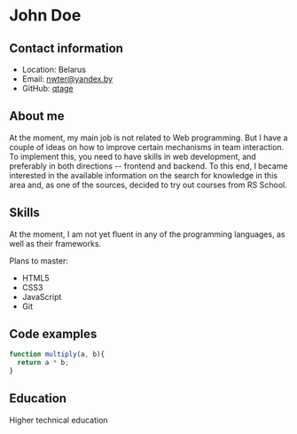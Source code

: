 # John Doe

## Contact information

- Location: Belarus
- Email: nwter@yandex.by
- GitHub: [qtage](https://github.com/qtage)

## About me

At the moment, my main job is not related to Web programming. But I have a couple of ideas on how to improve certain mechanisms in team interaction. To implement this, you need to have skills in web development, and preferably in both directions -- frontend and backend. To this end, I became interested in the available information on the search for knowledge in this area and, as one of the sources, decided to try out courses from RS School.

## Skills

At the moment, I am not yet fluent in any of the programming languages, as well as their frameworks.

Plans to master:
- HTML5
- CSS3
- JavaScript
- Git

## Code examples

```js
function multiply(a, b){
  return a * b;
}
```

## Education

Higher technical education
